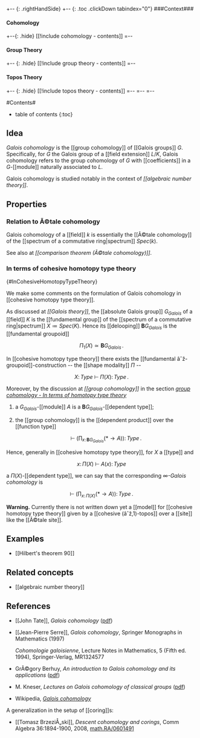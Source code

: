 
+-- {: .rightHandSide}
+-- {: .toc .clickDown tabindex="0"}
###Context###
#### Cohomology
+--{: .hide}
[[!include cohomology - contents]]
=--
#### Group Theory
+-- {: .hide}
[[!include group theory - contents]]
=--
#### Topos Theory
+-- {: .hide}
[[!include topos theory - contents]]
=--
=--
=--

#Contents#
* table of contents
{:toc}

## Idea

_Galois cohomology_ is the [[group cohomology]] of [[Galois groups]] $G$. Specifically, for $G$ the Galois group of a [[field extension]] $L/K$, Galois cohomology refers to the group cohomology of $G$ with [[coefficients]] in a $G$-[[module]] naturally associated to $L$.

Galois cohomology is studied notably in the context of _[[algebraic number theory]]_.

## Properties

### Relation to Ã©tale cohomology

Galois cohomology of a [[field]] $k$ is essentially the
[[Ã©tale cohomology]] of the [[spectrum of a commutative ring|spectrum]]
$Spec(k)$.

See also at _[[comparison theorem (Ã©tale cohomology)]]_.


### In terms of cohesive homotopy type theory 
 {#InCohesiveHomotopyTypeTheory}

We make some comments on the formulation of Galois cohomology in [[cohesive homotopy type theory]].

As discussed at _[[Galois theory]]_, the [[absolute Galois group]] $G_{Galois}$ of a [[field]] $K$ is the [[fundamental group]] of the [[spectrum of a commutative ring|spectrum]] $X \coloneqq Spec(K)$. Hence its [[delooping]] $\mathbf{B}G_{Galois}$ is the [[fundamental groupoid]]

$$
  \Pi_1(X)  \simeq \mathbf{B}G_{Galois}
  \,.
$$ 

In [[cohesive homotopy type theory]] there exists the [[fundamental âˆž-groupoid]]-construction  -- the [[shape modality]] $\Pi$ --

$$
  X \colon Type \;\vdash \; \Pi(X) \colon Type
  \,.
$$

Moreover, by the discussion at _[[group cohomology]]_ in the section _[group cohomology - In terms of homotopy type theory](http://ncatlab.org/nlab/show/group%20cohomology#InHomotopyTypeTheory)_

1. a $G_{Galois}$-[[module]] $A$ is a $\mathbf{B}G_{Galois}$-[[dependent type]];

1. the [[group cohomology]] is the [[dependent product]] over the [[function type]]

   $$
     \vdash \; \left( \prod_{x \colon \mathbf{B}G_{Galois}} \left( * \to A \right)\right) \colon Type
     \,.
   $$

Hence, generally in [[cohesive homotopy type theory]], for $X$ a [[type]] and 

$$
  x \colon \Pi(X) \;\vdash \; A(x) \colon Type
$$

a $\Pi(X)$-[[dependent type]], we can say that the corresponding _$\infty$-Galois cohomology_ is

$$
  \vdash \; \left( \prod_{x \colon \Pi(X)} \left( * \to A\right) \right)
  \colon Type
  \,.
$$

**Warning.** Currently there is not written down yet a [[model]] for [[cohesive homotopy type theory]] given by a [[cohesive (âˆž,1)-topos]] over a [[site]] like the [[Ã©tale site]].

## Examples

* [[Hilbert's theorem 90]]

## Related concepts

* [[algebraic number theory]]

## References

* [[John Tate]], _Galois cohomology_ ([pdf](http://modular.math.washington.edu/edu/2010/582e/refs/tate-galois_cohomology.pdf))

* [[Jean-Pierre Serre]], _Galois cohomology_, Springer Monographs in Mathematics (1997)

  _Cohomologie galoisienne_, Lecture Notes in Mathematics, 5 (Fifth ed. 1994), Springer-Verlag, MR1324577


* GrÃ©gory Berhuy, _An introduction to Galois cohomology and its applications_ ([pdf](http://www-fourier.ujf-grenoble.fr/~berhuy/fichiers/NTUcourse.pdf))

* M. Kneser, _Lectures on Galois cohomology of classical groups_ ([pdf](http://www.math.tifr.res.in/~publ/ln/tifr47.pdf))

* Wikipedia, _[Galois cohomology](http://en.wikipedia.org/wiki/Galois_cohomology)_

A generalization in the setup of [[coring]]s:

* [[Tomasz BrzeziÅ„ski]], _Descent cohomology and corings_, Comm Algebra 36:1894-1900, 2008, [math.RA/0601491](http://arxiv.org/abs/math/0601491)